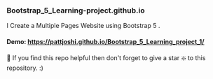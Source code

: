 ### Bootstrap_5_Learning-project.github.io
I Create a Multiple Pages Website using Bootstrap 5 . 

#### Demo: https://pattjoshi.github.io/Bootstrap_5_Learning_project_1/

🙏 If you find this repo helpful then don't forget to give a star ❇️ to this repository. :)
